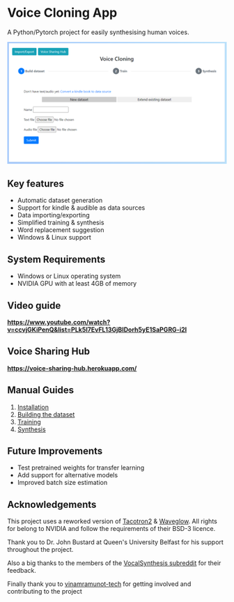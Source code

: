# Voice Cloning App
A Python/Pytorch project for easily synthesising human voices.

![Preview](preview.png "Preview")

## Key features
- Automatic dataset generation
- Support for kindle & audible as data sources
- Data importing/exporting
- Simplified training & synthesis
- Word replacement suggestion
- Windows & Linux support

## System Requirements
- Windows or Linux operating system
- NVIDIA GPU with at least 4GB of memory

## Video guide

**https://www.youtube.com/watch?v=ccvjGKiPenQ&list=PLk5I7EvFL13GjBIDorh5yE1SaPGRG-i2l**

## Voice Sharing Hub

**https://voice-sharing-hub.herokuapp.com/**

## Manual Guides
1. [Installation](install.md)
1. [Building the dataset](dataset/dataset.md)
2. [Training](training/training.md)
3. [Synthesis](synthesis/synthesis.md)

## Future Improvements
- Test pretrained weights for transfer learning
- Add support for alternative models
- Improved batch size estimation

## Acknowledgements
This project uses a reworked version of [Tacotron2](https://github.com/NVIDIA/tacotron2) & [Waveglow](https://github.com/NVIDIA/waveglow). All rights for belong to NVIDIA and follow the requirements of their BSD-3 licence.

Thank you to Dr. John Bustard at Queen's University Belfast for his support throughout the project.

Also a big thanks to the members of the [VocalSynthesis subreddit](https://www.reddit.com/r/VocalSynthesis/) for their feedback.

Finally thank you to [vinamramunot-tech](https://github.com/vinamramunot-tech) for getting involved and contributing to the project
